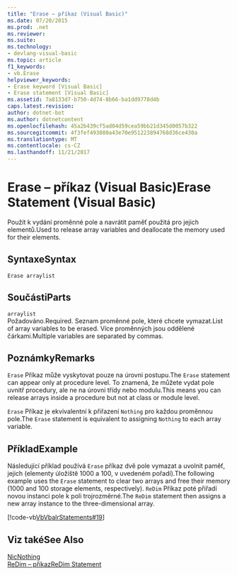 ```yaml
---
title: "Erase – příkaz (Visual Basic)"
ms.date: 07/20/2015
ms.prod: .net
ms.reviewer: 
ms.suite: 
ms.technology:
- devlang-visual-basic
ms.topic: article
f1_keywords:
- vb.Erase
helpviewer_keywords:
- Erase keyword [Visual Basic]
- Erase statement [Visual Basic]
ms.assetid: 7a8133d7-b750-4d74-8b66-ba1dd9778d4b
caps.latest.revision: 
author: dotnet-bot
ms.author: dotnetcontent
ms.openlocfilehash: 45a2b439cf5ad04d59cea59bb21d345d0057b322
ms.sourcegitcommit: 4f3fef493080a43e70e951223894768d36ce430a
ms.translationtype: MT
ms.contentlocale: cs-CZ
ms.lasthandoff: 11/21/2017
---
```

# <a name="erase-statement-visual-basic"></a><span data-ttu-id="fd1e4-102">Erase – příkaz (Visual Basic)</span><span class="sxs-lookup"><span data-stu-id="fd1e4-102">Erase Statement (Visual Basic)</span></span>
<span data-ttu-id="fd1e4-103">Použít k vydání proměnné pole a navrátit paměť použitá pro jejich elementů.</span><span class="sxs-lookup"><span data-stu-id="fd1e4-103">Used to release array variables and deallocate the memory used for their elements.</span></span>  
  
## <a name="syntax"></a><span data-ttu-id="fd1e4-104">Syntaxe</span><span class="sxs-lookup"><span data-stu-id="fd1e4-104">Syntax</span></span>  
  
```  
Erase arraylist  
```  
  
## <a name="parts"></a><span data-ttu-id="fd1e4-105">Součásti</span><span class="sxs-lookup"><span data-stu-id="fd1e4-105">Parts</span></span>  
 `arraylist`  
 <span data-ttu-id="fd1e4-106">Požadováno.</span><span class="sxs-lookup"><span data-stu-id="fd1e4-106">Required.</span></span> <span data-ttu-id="fd1e4-107">Seznam proměnné pole, které chcete vymazat.</span><span class="sxs-lookup"><span data-stu-id="fd1e4-107">List of array variables to be erased.</span></span> <span data-ttu-id="fd1e4-108">Více proměnných jsou oddělené čárkami.</span><span class="sxs-lookup"><span data-stu-id="fd1e4-108">Multiple variables are separated by commas.</span></span>  
  
## <a name="remarks"></a><span data-ttu-id="fd1e4-109">Poznámky</span><span class="sxs-lookup"><span data-stu-id="fd1e4-109">Remarks</span></span>  
 <span data-ttu-id="fd1e4-110">`Erase` Příkaz může vyskytovat pouze na úrovni postupu.</span><span class="sxs-lookup"><span data-stu-id="fd1e4-110">The `Erase` statement can appear only at procedure level.</span></span> <span data-ttu-id="fd1e4-111">To znamená, že můžete vydat pole uvnitř procedury, ale ne na úrovni třídy nebo modulu.</span><span class="sxs-lookup"><span data-stu-id="fd1e4-111">This means you can release arrays inside a procedure but not at class or module level.</span></span>  
  
 <span data-ttu-id="fd1e4-112">`Erase` Příkaz je ekvivalentní k přiřazení `Nothing` pro každou proměnnou pole.</span><span class="sxs-lookup"><span data-stu-id="fd1e4-112">The `Erase` statement is equivalent to assigning `Nothing` to each array variable.</span></span>  
  
## <a name="example"></a><span data-ttu-id="fd1e4-113">Příklad</span><span class="sxs-lookup"><span data-stu-id="fd1e4-113">Example</span></span>  
 <span data-ttu-id="fd1e4-114">Následující příklad používá `Erase` příkaz dvě pole vymazat a uvolnit paměť, jejich (elementy úložiště 1000 a 100, v uvedeném pořadí).</span><span class="sxs-lookup"><span data-stu-id="fd1e4-114">The following example uses the `Erase` statement to clear two arrays and free their memory (1000 and 100 storage elements, respectively).</span></span> <span data-ttu-id="fd1e4-115">`ReDim` Příkaz poté přiřadí novou instanci pole k poli trojrozměrné.</span><span class="sxs-lookup"><span data-stu-id="fd1e4-115">The `ReDim` statement then assigns a new array instance to the three-dimensional array.</span></span>  
  
 [!code-vb[VbVbalrStatements#19](../../../visual-basic/language-reference/error-messages/codesnippet/VisualBasic/erase-statement_1.vb)]  
  
## <a name="see-also"></a><span data-ttu-id="fd1e4-116">Viz také</span><span class="sxs-lookup"><span data-stu-id="fd1e4-116">See Also</span></span>  
 [<span data-ttu-id="fd1e4-117">Nic</span><span class="sxs-lookup"><span data-stu-id="fd1e4-117">Nothing</span></span>](../../../visual-basic/language-reference/nothing.md)  
 [<span data-ttu-id="fd1e4-118">ReDim – příkaz</span><span class="sxs-lookup"><span data-stu-id="fd1e4-118">ReDim Statement</span></span>](../../../visual-basic/language-reference/statements/redim-statement.md)
